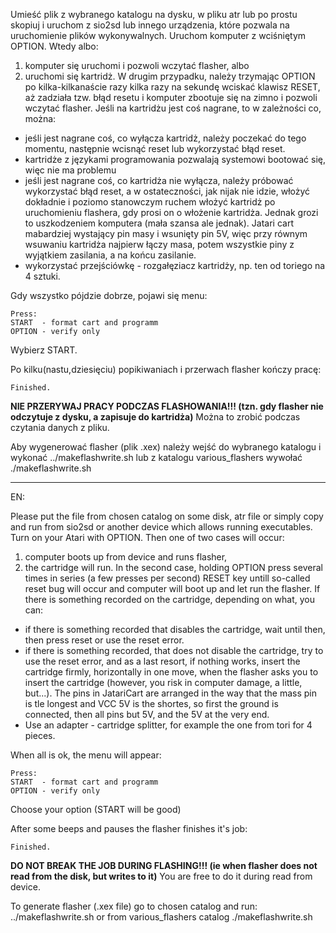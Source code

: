 Umieść plik z wybranego katalogu na dysku, w pliku atr lub po prostu skopiuj i uruchom z sio2sd lub innego urządzenia, które pozwala na uruchomienie plików wykonywalnych. Uruchom komputer z wciśniętym OPTION. Wtedy albo:
1. komputer się uruchomi i pozwoli wczytać flasher,
albo
2. uruchomi się kartridż.
W drugim przypadku, należy trzymając OPTION po kilka-kilkanaście razy kilka razy na sekundę wciskać klawisz RESET, aż zadziała tzw. błąd resetu i komputer zbootuje się na zimno i pozwoli wczytać flasher. Jeśli na kartridżu jest coś nagrane, to w zależności co, można:
* jeśli jest nagrane coś, co wyłącza kartridż, należy poczekać do tego momentu, następnie wcisnąć reset lub wykorzystać błąd reset.
* kartridże z językami programowania pozwalają systemowi bootować się, więc nie ma problemu
* jeśli jest nagrane coś, co kartridża nie wyłącza, należy próbować wykorzystać błąd reset, a w ostateczności, jak nijak nie idzie, włożyć dokładnie i poziomo stanowczym ruchem włożyć kartridż po uruchomieniu flashera, gdy prosi on o włożenie kartridża.  Jednak grozi to uszkodzeniem komputera (mała szansa ale jednak). Jatari cart mabardziej wystający pin masy i wsunięty pin 5V, więc przy równym wsuwaniu kartridża najpierw łączy masa, potem wszystkie piny z wyjątkiem zasilania, a na końcu zasilanie.
* wykorzystać przejściówkę - rozgałęziacz kartridży, np. ten od toriego na 4 sztuki.

Gdy wszystko pójdzie dobrze, pojawi się menu:

	Press:
	START  - format cart and programm
	OPTION - verify only

Wybierz START.

Po kilku(nastu,dziesięciu) popikiwaniach i przerwach flasher kończy pracę:

	Finished.
	
__NIE PRZERYWAJ PRACY PODCZAS FLASHOWANIA!!! (tzn. gdy flasher nie odczytuje z dysku, a zapisuje do kartridża)__
Można to zrobić podczas czytania danych z pliku.

Aby wygenerować flasher (plik .xex) należy wejść do wybranego katalogu i wykonać ../makeflashwrite.sh lub z katalogu various_flashers wywołać ./makeflashwrite.sh <katalog>


--------------------------------------------------------------------------------------------------------------------- 

EN:

Please put the file from chosen catalog on some disk, atr file or simply copy and run from sio2sd or another device which allows running executables.
Turn on your Atari with OPTION. Then one of two cases will occur:
1. computer boots up from device and runs flasher,
2. the cartridge will run.
In the second case, holding OPTION press several times in series (a few presses per second) RESET key untill so-called reset bug will occur and computer will boot up and let run the flasher. If there is something recorded on the cartridge, depending on what, you can:
* if there is something recorded that disables the cartridge, wait until then, then press reset or use the reset error.
* if there is something recorded, that does not disable the cartridge, try to use the reset error, and as a last resort, if nothing works, insert the cartridge firmly, horizontally in one move, when the flasher asks you to insert the cartridge (however, you risk in computer damage, a little, but...). The pins in JatariCart are arranged in the way that the mass pin is tle longest and VCC 5V is the shortes, so first the ground is connected, then all pins but 5V, and the 5V at the very end.
* Use an adapter - cartridge splitter, for example the one from tori for 4 pieces.

When all is ok, the menu will appear:

	Press:
	START  - format cart and programm
	OPTION - verify only

Choose your option (START will be good)

After some beeps and pauses the flasher finishes it's job:

	Finished.

__DO NOT BREAK THE JOB DURING FLASHING!!! (ie when flasher does not read from the disk, but writes to it)__
You are free to do it during read from device.

To generate flasher (.xex file) go to chosen catalog and run: ../makeflashwrite.sh or from various_flashers catalog ./makeflashwrite.sh <thecatalog>
